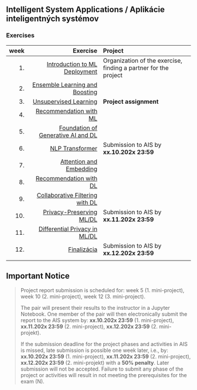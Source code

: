 ## Intelligent System Applications / Aplikácie inteligentných systémov
### Exercises

| week | Exercise              | Project          |
| ----:| ---------------------------------------------------: | :--------------------------------------------|
| 1.   | [Introduction to ML Deployment](https://github.com/FIIT-ISA/2023-2024/tree/main/exercises/week-01) | Organization of the exercise, finding a partner for the project|
| 2.   | [Ensemble Learning and Boosting](https://github.com/FIIT-ISA/2023-2024/tree/main/exercises/week-02)               |  |
| 3.   | [Unsupervised Learning](https://github.com/FIIT-ISA/2023-2024/tree/main/exercises/week-03) | **Project assignment**  |
| 4.   | [Recommendation with ML](https://github.com/FIIT-ISA/2023-2024/tree/main/exercises/week-04)                |  |
| 5.   | [Foundation of Generative AI and DL](https://github.com/FIIT-ISA/2023-2024/tree/main/exercises/week-05)                          |  |
| 6.   | [NLP Transformer](https://github.com/FIIT-ISA/2023-2024/tree/main/exercises/week-06)                   | Submission to AIS by **xx.10.202x 23:59** |
| 7.   | [Attention and Embedding](https://github.com/FIIT-ISA/2023-2024/tree/main/exercises/week-07)                           |  |
| 8.   | [Recommendation with DL](https://github.com/FIIT-ISA/2023-2024/tree/main/exercises/week-08)                           |  |
| 9.   | [Collaborative Filtering with DL](https://github.com/FIIT-ISA/2023-2024/tree/main/exercises/week-09)                           |  |
| 10.  | [Privacy-Preserving ML/DL](https://github.com/FIIT-ISA/2023-2024/tree/main/exercises/week-10) | Submission to AIS  by **xx.11.202x 23:59** |
| 11.  | [Differential Privacy in ML/DL](https://github.com/FIIT-ISA/2023-2024/tree/main/exercises/week-11)      |  |
| 12.  | [Finalizácia](https://github.com/FIIT-ISA/2023-2024/tree/main/exercises/week-12)            | Submission to AIS  by **xx.12.202x 23:59** |
|      |                                                      |                                              |

## Important Notice

> Project report submission is scheduled for:
> week 5  (1. mini-project),
> week 10 (2. mini-project),
> week 12 (3. mini-project).
>
> The pair will present their results to the instructor in a Jupyter Notebook. One member of the pair will then electronically submit the report to the AIS system by:
> **xx.10.202x 23:59** (1. mini-project),
> **xx.11.202x 23:59** (2. mini-project), 
> **xx.12.202x 23:59** (2. mini-projekt).
>
> If the submission deadline for the project phases and activities in AIS is missed, late submission is possible one week later, i.e., by:
> **xx.10.202x 23:59** (1. mini-project),
> **xx.11.202x 23:59** (2. mini-project), 
> **xx.12.202x 23:59** (2. mini-projekt)
> with a **50% penalty**.
> Later submission will not be accepted. Failure to submit any phase of the project or activities will result in not meeting the prerequisites for the exam (N).
